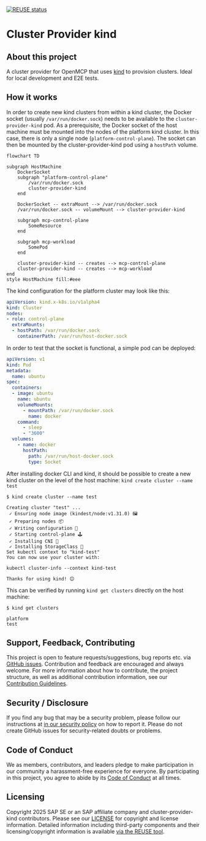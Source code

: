 [![REUSE status](https://api.reuse.software/badge/github.com/openmcp-project/cluster-provider-kind)](https://api.reuse.software/info/github.com/openmcp-project/cluster-provider-kind)

# Cluster Provider kind

## About this project

A cluster provider for OpenMCP that uses [kind](https://kind.sigs.k8s.io/) to provision clusters. Ideal for local development and E2E tests.

## How it works

In order to create new kind clusters from within a kind cluster, the Docker socket (usually `/var/run/docker.sock`) needs to be available to the `cluster-provider-kind` pod. As a prerequisite, the Docker socket of the host machine must be mounted into the nodes of the platform kind cluster. In this case, there is only a single node (`platform-control-plane`). The socket can then be mounted by the cluster-provider-kind pod using a `hostPath` volume.

```mermaid
flowchart TD

subgraph HostMachine
    DockerSocket
    subgraph "platform-control-plane"
        /var/run/docker.sock
        cluster-provider-kind
    end

    DockerSocket -- extraMount --> /var/run/docker.sock
    /var/run/docker.sock -- volumeMount --> cluster-provider-kind

    subgraph mcp-control-plane
        SomeResource
    end

    subgraph mcp-workload
        SomePod
    end

    cluster-provider-kind -- creates --> mcp-control-plane
    cluster-provider-kind -- creates --> mcp-workload
end
style HostMachine fill:#eee
```

The kind configuration for the platform cluster may look like this:

```yaml
apiVersion: kind.x-k8s.io/v1alpha4
kind: Cluster
nodes:
- role: control-plane
  extraMounts:
  - hostPath: /var/run/docker.sock
    containerPath: /var/run/host-docker.sock
```
 In order to test that the socket is functional, a simple pod can be deployed:

```yaml
apiVersion: v1
kind: Pod
metadata:
  name: ubuntu
spec:
  containers:
  - image: ubuntu
    name: ubuntu
    volumeMounts:
      - mountPath: /var/run/docker.sock
        name: docker
    command:
      - sleep
      - "3600"
  volumes:
    - name: docker
      hostPath:
        path: /var/run/host-docker.sock
        type: Socket
```

After installing docker CLI and kind, it should be possible to create a new kind cluster on the level of the host machine: `kind create cluster --name test`

```
$ kind create cluster --name test

Creating cluster "test" ...
 ✓ Ensuring node image (kindest/node:v1.31.0) 🖼
 ✓ Preparing nodes 📦
 ✓ Writing configuration 📜
 ✓ Starting control-plane 🕹️
 ✓ Installing CNI 🔌
 ✓ Installing StorageClass 💾
Set kubectl context to "kind-test"
You can now use your cluster with:

kubectl cluster-info --context kind-test

Thanks for using kind! 😊
```

This can be verified by running `kind get clusters` directly on the host machine:

```
$ kind get clusters

platform
test
```

## Support, Feedback, Contributing

This project is open to feature requests/suggestions, bug reports etc. via [GitHub issues](https://github.com/openmcp-project/cluster-provider-kind/issues). Contribution and feedback are encouraged and always welcome. For more information about how to contribute, the project structure, as well as additional contribution information, see our [Contribution Guidelines](CONTRIBUTING.md).

## Security / Disclosure
If you find any bug that may be a security problem, please follow our instructions at [in our security policy](https://github.com/openmcp-project/cluster-provider-kind/security/policy) on how to report it. Please do not create GitHub issues for security-related doubts or problems.

## Code of Conduct

We as members, contributors, and leaders pledge to make participation in our community a harassment-free experience for everyone. By participating in this project, you agree to abide by its [Code of Conduct](https://github.com/SAP/.github/blob/main/CODE_OF_CONDUCT.md) at all times.

## Licensing

Copyright 2025 SAP SE or an SAP affiliate company and cluster-provider-kind contributors. Please see our [LICENSE](LICENSE) for copyright and license information. Detailed information including third-party components and their licensing/copyright information is available [via the REUSE tool](https://api.reuse.software/info/github.com/openmcp-project/cluster-provider-kind).
